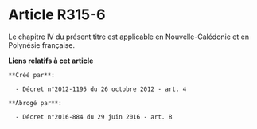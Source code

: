 # Article R315-6

Le chapitre IV du présent titre est applicable en Nouvelle-Calédonie et en Polynésie française.

**Liens relatifs à cet article**

	**Créé par**:

	  - Décret n°2012-1195 du 26 octobre 2012 - art. 4

	**Abrogé par**:

	  - Décret n°2016-884 du 29 juin 2016 - art. 8
